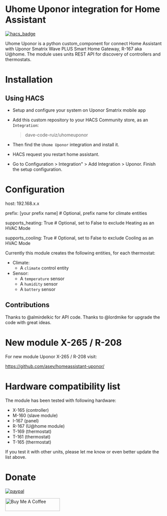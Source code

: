 # Uhome Uponor integration for Home Assistant

[![hacs_badge](https://img.shields.io/badge/HACS-Custom-orange.svg)](https://github.com/custom-components/hacs)

Uhome Uponor is a python custom_component for connect Home Assistant with Uponor Smatrix Wave PLUS Smart Home Gateway, R-167 aka U@home. The module uses units REST API for discovery of controllers and thermostats.

# Installation

## Using HACS

- Setup and configure your system on Uponor Smatrix mobile app

- Add this custom repository to your HACS Community store, as an `Integration`:

  > dave-code-ruiz/uhomeuponor

- Then find the `Uhome Uponor` integration and install it.

- HACS request you restart home assistant.

- Go to Configuration > Integration" > Add Integration > Uponor. Finish the setup configuration.

# Configuration

  host: 192.168.x.x
  
  prefix: [your prefix name]  # Optional, prefix name for climate entities
  
  supports_heating: True      # Optional, set to False to exclude Heating as an HVAC Mode
  
  supports_cooling: True      # Optional, set to False to exclude Cooling as an HVAC Mode
  
Currently this module creates the following entities, for each thermostat:

* Climate:
  * A `climate` control entity
* Sensor:
  * A `temperature` sensor
  * A `humidity` sensor
  * A `battery` sensor

## Contributions

Thanks to @almirdelkic for API code.
Thanks to @lordmike for upgrade the code with great ideas.

# New module X-265 / R-208

For new module Uponor X-265 / R-208 visit:

https://github.com/asev/homeassistant-uponor/

# Hardware compatibility list

The module has been tested with following hardware:

* X-165 (controller)
* M-160 (slave module)
* I-167 (panel)
* R-167 (U@home module)
* T-169 (thermostat)
* T-161 (thermostat)
* T-165 (thermostat)

If you test it with other units, please let me know or even better update the list above.

Donate
=============
[![paypal](https://www.paypalobjects.com/en_US/ES/i/btn/btn_donateCC_LG.gif)](https://www.paypal.com/cgi-bin/webscr?cmd=_donations&business=5U5L9S4SP79FJ&item_name=Create+more+code+and+components+in+github+and+Home+Assistant&currency_code=EUR&source=url)


<a href="https://www.buymeacoffee.com/davecoderuiz" target="_blank"><img src="https://cdn.buymeacoffee.com/buttons/default-orange.png" alt="Buy Me A Coffee" height="41" width="174"></a>
